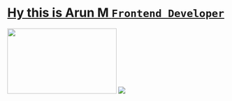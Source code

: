 # [Hy this is Arun M `Frontend Developer` ](https://arun496.github.io/apnafolio/)
<img width="250px" height="150px" src="https://media.giphy.com/media/f3iwJFOVOwuy7K6FFw/giphy.gif" />
<img src="https://img.shields.io/badge/-Java-brightgreen" />
